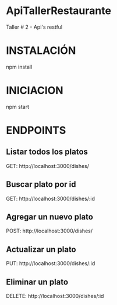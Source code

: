 # ApiTallerRestaurante

Taller # 2 - Api's restful

# INSTALACIÓN

npm install

# INICIACION

npm start

# ENDPOINTS

## Listar todos los platos

GET: http://localhost:3000/dishes/

## Buscar plato por id

GET: http://localhost:3000/dishes/:id

## Agregar un nuevo plato

POST: http://localhost:3000/dishes/

## Actualizar un plato

PUT: http://localhost:3000/dishes/:id

## Eliminar un plato

DELETE: http://localhost:3000/dishes/:id
